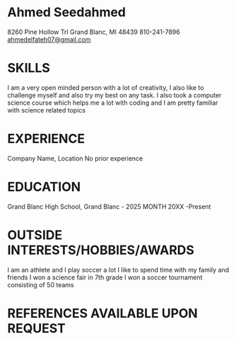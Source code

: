 # Ahmed Seedahmed


8260 Pine Hollow Trl
Grand Blanc, MI 48439
810-241-7896
ahmedelfateh07@gmail.com



# SKILLS
I am a very open minded person with a lot of creativity, I also like to challenge myself and also try my best on any task. I also took a computer science course which helps me a lot with coding and I am pretty familiar with science related topics  



# EXPERIENCE
Company Name, Location 
No prior experience  



# EDUCATION
Grand Blanc High School, Grand Blanc - 2025
MONTH 20XX -Present



# OUTSIDE INTERESTS/HOBBIES/AWARDS
I am an athlete and I play soccer a lot
I like to spend time with my family and friends 
I won a science fair in 7th grade 
I won a soccer tournament consisting of 50 teams                              


# REFERENCES AVAILABLE UPON REQUEST




